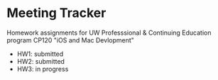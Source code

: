 # Meeting Tracker

Homework assignments for UW Professsional & Continuing Education program CP120 "iOS and Mac Devlopment"

- HW1: submitted
- HW2: submitted
- HW3: in progress
